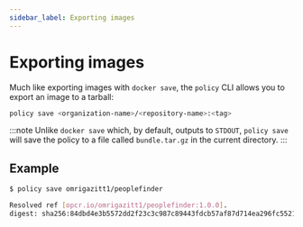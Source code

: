 ```yaml
---
sidebar_label: Exporting images
---
```


# Exporting images

Much like exporting images with `docker save`, the `policy` CLI allows you to export an 
image to a tarball:

```bash
policy save <organization-name>/<repository-name>:<tag>
```

:::note
Unlike `docker save` which, by default, outputs to `STDOUT`, `policy save` will save the 
policy to a file called `bundle.tar.gz` in the current directory.
:::

## Example

```bash
$ policy save omrigazitt1/peoplefinder

Resolved ref [opcr.io/omrigazitt1/peoplefinder:1.0.0].
digest: sha256:84dbd4e3b5572dd2f23c3c987c89443fdcb57af87d714ea296fc552192fb17e9
```

